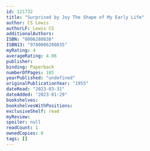 ```yaml
---
id: 121732
title: "Surprised by Joy The Shape of My Early Life"
author: CS Lewis
authorLF: Lewis CS
additionalAuthors: 
ISBN: "0006280838"
ISBN13: "9780006280835"
myRating: 4
averageRating: 4.06
publisher: 
binding: Paperback
numberOfPages: 185
yearPublished: "undefined"
originalPublicationYear: "1955"
dateRead: "2023-03-31"
dateAdded: "2023-01-29"
bookshelves: 
bookshelvesWithPositions: 
exclusiveShelf: read
myReview: 
spoiler: null
readCount: 1
ownedCopies: 0
tags: []
---
```


